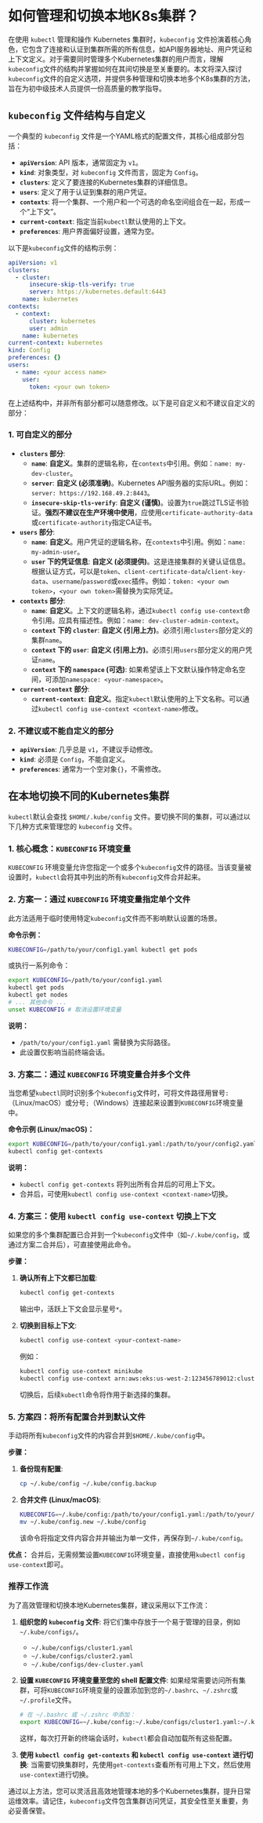 # 如何管理和切换本地K8s集群？

在使用 `kubectl` 管理和操作 Kubernetes 集群时，`kubeconfig` 文件扮演着核心角色，它包含了连接和认证到集群所需的所有信息，如API服务器地址、用户凭证和上下文定义。对于需要同时管理多个Kubernetes集群的用户而言，理解`kubeconfig`文件的结构并掌握如何在其间切换是至关重要的。本文将深入探讨`kubeconfig`文件的自定义选项，并提供多种管理和切换本地多个K8s集群的方法，旨在为初中级技术人员提供一份高质量的教学指导。

## `kubeconfig` 文件结构与自定义

一个典型的 `kubeconfig` 文件是一个YAML格式的配置文件，其核心组成部分包括：

*   **`apiVersion`**: API 版本，通常固定为 `v1`。
*   **`kind`**: 对象类型，对 `kubeconfig` 文件而言，固定为 `Config`。
*   **`clusters`**: 定义了要连接的Kubernetes集群的详细信息。
*   **`users`**: 定义了用于认证到集群的用户凭证。
*   **`contexts`**: 将一个集群、一个用户和一个可选的命名空间组合在一起，形成一个“上下文”。
*   **`current-context`**: 指定当前`kubectl`默认使用的上下文。
*   **`preferences`**: 用户界面偏好设置，通常为空。

以下是`kubeconfig`文件的结构示例：

```yaml
apiVersion: v1
clusters:
  - cluster:
      insecure-skip-tls-verify: true
      server: https://kubernetes.default:6443  
    name: kubernetes
contexts:
  - context:
      cluster: kubernetes
      user: admin
    name: kubernetes
current-context: kubernetes
kind: Config
preferences: {}
users:
  - name: <your access name>
    user:
      token: <your own token>
```

在上述结构中，并非所有部分都可以随意修改。以下是可自定义和不建议自定义的部分：

### 1. 可自定义的部分

*   **`clusters` 部分**:
    *   **`name`**: **自定义**。集群的逻辑名称，在`contexts`中引用。例如：`name: my-dev-cluster`。
    *   **`server`**: **自定义 (必须准确)**。Kubernetes API服务器的实际URL。例如：`server: https://192.168.49.2:8443`。
    *   **`insecure-skip-tls-verify`**: **自定义 (谨慎)**。设置为`true`跳过TLS证书验证。**强烈不建议在生产环境中使用**，应使用`certificate-authority-data`或`certificate-authority`指定CA证书。
*   **`users` 部分**:
    *   **`name`**: **自定义**。用户凭证的逻辑名称，在`contexts`中引用。例如：`name: my-admin-user`。
    *   **`user` 下的凭证信息**: **自定义 (必须提供)**。这是连接集群的关键认证信息。根据认证方式，可以是`token`、`client-certificate-data`/`client-key-data`、`username`/`password`或`exec`插件。例如：`token: <your own token>`，`<your own token>`需替换为实际凭证。
*   **`contexts` 部分**:
    *   **`name`**: **自定义**。上下文的逻辑名称，通过`kubectl config use-context`命令引用。应具有描述性。例如：`name: dev-cluster-admin-context`。
    *   **`context` 下的 `cluster`**: **自定义 (引用上方)**。必须引用`clusters`部分定义的集群`name`。
    *   **`context` 下的 `user`**: **自定义 (引用上方)**。必须引用`users`部分定义的用户凭证`name`。
    *   **`context` 下的 `namespace` (可选)**: 如果希望该上下文默认操作特定命名空间，可添加`namespace: <your-namespace>`。
*   **`current-context` 部分**:
    *   **`current-context`**: **自定义**。指定`kubectl`默认使用的上下文名称。可以通过`kubectl config use-context <context-name>`修改。

### 2. 不建议或不能自定义的部分

*   **`apiVersion`**: 几乎总是 `v1`，不建议手动修改。
*   **`kind`**: 必须是 `Config`，不能自定义。
*   **`preferences`**: 通常为一个空对象`{}`，不需修改。

## 在本地切换不同的Kubernetes集群

`kubectl`默认会查找 `$HOME/.kube/config` 文件。要切换不同的集群，可以通过以下几种方式来管理您的 `kubeconfig` 文件。

### 1. 核心概念：`KUBECONFIG` 环境变量

`KUBECONFIG` 环境变量允许您指定一个或多个`kubeconfig`文件的路径。当该变量被设置时，`kubectl`会将其中列出的所有`kubeconfig`文件合并起来。

### 2. 方案一：通过 `KUBECONFIG` 环境变量指定单个文件

此方法适用于临时使用特定`kubeconfig`文件而不影响默认设置的场景。

**命令示例：**

```bash
KUBECONFIG=/path/to/your/config1.yaml kubectl get pods
```

或执行一系列命令：

```bash
export KUBECONFIG=/path/to/your/config1.yaml
kubectl get pods
kubectl get nodes
# ... 其他命令 ...
unset KUBECONFIG # 取消设置环境变量
```

**说明：**
*   `/path/to/your/config1.yaml` 需替换为实际路径。
*   此设置仅影响当前终端会话。

### 3. 方案二：通过 `KUBECONFIG` 环境变量合并多个文件

当您希望`kubectl`同时识别多个`kubeconfig`文件时，可将文件路径用冒号`:`（Linux/macOS）或分号`;`（Windows）连接起来设置到`KUBECONFIG`环境变量中。

**命令示例 (Linux/macOS)：**

```bash
export KUBECONFIG=/path/to/your/config1.yaml:/path/to/your/config2.yaml:/path/to/your/config3.yaml
kubectl config get-contexts
```

**说明：**
*   `kubectl config get-contexts` 将列出所有合并后的可用上下文。
*   合并后，可使用`kubectl config use-context <context-name>`切换。

### 4. 方案三：使用 `kubectl config use-context` 切换上下文

如果您的多个集群配置已合并到一个`kubeconfig`文件中（如`~/.kube/config`，或通过方案二合并后），可直接使用此命令。

**步骤：**

1.  **确认所有上下文都已加载**:
    ```bash
    kubectl config get-contexts
    ```
    输出中，活跃上下文会显示星号`*`。

2.  **切换到目标上下文**:
    ```bash
    kubectl config use-context <your-context-name>
    ```
    例如：
    ```bash
    kubectl config use-context minikube
    kubectl config use-context arn:aws:eks:us-west-2:123456789012:cluster/my-eks-cluster
    ```
    切换后，后续`kubectl`命令将作用于新选择的集群。

### 5. 方案四：将所有配置合并到默认文件

手动将所有`kubeconfig`文件的内容合并到`$HOME/.kube/config`中。

**步骤：**

1.  **备份现有配置**:
    ```bash
    cp ~/.kube/config ~/.kube/config.backup
    ```
2.  **合并文件 (Linux/macOS)**:
    ```bash
    KUBECONFIG=~/.kube/config:/path/to/your/config1.yaml:/path/to/your/config2.yaml kubectl config view --flatten > ~/.kube/config.new
    mv ~/.kube/config.new ~/.kube/config
    ```
    该命令将指定文件内容合并并输出为单一文件，再保存到`~/.kube/config`。

**优点：** 
合并后，无需频繁设置`KUBECONFIG`环境变量，直接使用`kubectl config use-context`即可。

### 推荐工作流

为了高效管理和切换本地Kubernetes集群，建议采用以下工作流：

1.  **组织您的 `kubeconfig` 文件**: 将它们集中存放于一个易于管理的目录，例如 `~/.kube/configs/`。
    *   `~/.kube/configs/cluster1.yaml`
    *   `~/.kube/configs/cluster2.yaml`
    *   `~/.kube/configs/dev-cluster.yaml`

2.  **设置 `KUBECONFIG` 环境变量至您的 shell 配置文件**: 如果经常需要访问所有集群，可将`KUBECONFIG`环境变量的设置添加到您的`~/.bashrc`、`~/.zshrc`或`~/.profile`文件。

    ```bash
    # 在 ~/.bashrc 或 ~/.zshrc 中添加：
    export KUBECONFIG=~/.kube/config:~/.kube/configs/cluster1.yaml:~/.kube/configs/cluster2.yaml:~/.kube/configs/dev-cluster.yaml
    ```
    这样，每次打开新的终端会话时，`kubectl`都会自动加载所有这些配置。

3.  **使用 `kubectl config get-contexts` 和 `kubectl config use-context` 进行切换**: 当需要切换集群时，先使用`get-contexts`查看所有可用上下文，然后使用`use-context`进行切换。

通过以上方法，您可以灵活且高效地管理本地的多个Kubernetes集群，提升日常运维效率。请记住，`kubeconfig`文件包含集群访问凭证，其安全性至关重要，务必妥善保管。